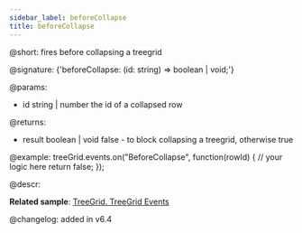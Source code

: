 ```yaml
---
sidebar_label: beforeCollapse
title: beforeCollapse
---          
```


@short: fires before collapsing a treegrid

@signature: {'beforeCollapse: (id: string) => boolean | void;'}
	
@params:
- id			string | number		the id of a collapsed row

@returns:
- result		boolean | void		false - to block collapsing a treegrid, otherwise true

@example:
treeGrid.events.on("BeforeCollapse", function(rowId) {
    // your logic here
    return false;
});


@descr:

**Related sample**: [TreeGrid. TreeGrid Events	](https://snippet.dhtmlx.com/sgwnxshe)

@changelog: added in v6.4
